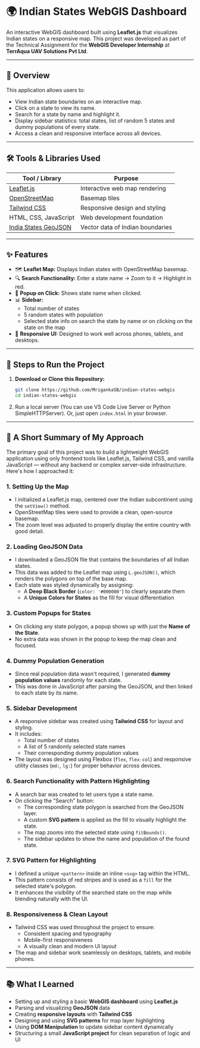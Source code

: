 # 🌍 Indian States WebGIS Dashboard

An interactive WebGIS dashboard built using **Leaflet.js** that visualizes Indian states on a responsive map. This project was developed as part of the Technical Assignment for the **WebGIS Developer Internship** at **TerrAqua UAV Solutions Pvt Ltd**.

---

## 🚀 Overview

This application allows users to:

- View Indian state boundaries on an interactive map.
- Click on a state to view its name.
- Search for a state by name and highlight it.
- Display sidebar statistics: total states, list of random 5 states and dummy populations of every state.
- Access a clean and responsive interface across all devices.

---

## 🛠️ Tools & Libraries Used

| Tool / Library                                                                       | Purpose                          |
| ------------------------------------------------------------------------------------ | -------------------------------- |
| [Leaflet.js](https://leafletjs.com/)                                                 | Interactive web map rendering    |
| [OpenStreetMap](https://www.openstreetmap.org/)                                      | Basemap tiles                    |
| [Tailwind CSS](https://tailwindcss.com/)                                             | Responsive design and styling    |
| HTML, CSS, JavaScript                                                                | Web development foundation       |
| [India States GeoJSON](https://github.com/Subhash9325/GeoJson-Data-of-Indian-States) | Vector data of Indian boundaries |

---

## ✨ Features

- 🗺️ **Leaflet Map:** Displays Indian states with OpenStreetMap basemap.
- 🔍 **Search Functionality:** Enter a state name → Zoom to it → Highlight in red.
- 💬 **Popup on Click:** Shows state name when clicked.
- 📊 **Sidebar:**
  - Total number of states
  - 5 random states with population
  - Selected state info on search the state by name or on clicking on the state on the map
- 📱 **Responsive UI:** Designed to work well across phones, tablets, and desktops.

---

## 🚀 Steps to Run the Project

1. **Download or Clone this Repository:**

   ```bash
   git clone https://github.com/MrigankaSB/indian-states-webgis
   cd indian-states-webgis
   ```

2. Run a local server (You can use VS Code Live Server or Python SimpleHTTPServer). Or, just open `index.html` in your browser.

---

## 🧠 A Short Summary of My Approach

The primary goal of this project was to build a lightweight WebGIS application using only frontend tools like Leaflet.js, Tailwind CSS, and vanilla JavaScript — without any backend or complex server-side infrastructure. Here's how I approached it:

### 1. **Setting Up the Map**

- I initialized a Leaflet.js map, centered over the Indian subcontinent using the `setView()` method.
- OpenStreetMap tiles were used to provide a clean, open-source basemap.
- The zoom level was adjusted to properly display the entire country with good detail.

### 2. **Loading GeoJSON Data**

- I downloaded a GeoJSON file that contains the boundaries of all Indian states.
- This data was added to the Leaflet map using `L.geoJSON()`, which renders the polygons on top of the base map.
- Each state was styled dynamically by assigning:
  - A **Deep Black Border** (`color: '#000000'`) to clearly separate them
  - A **Unique Colors for States** as the fill for visual differentiation

### 3. **Custom Popups for States**

- On clicking any state polygon, a popup shows up with just the **Name of the State**.
- No extra data was shown in the popup to keep the map clean and focused.

### 4. **Dummy Population Generation**

- Since real population data wasn't required, I generated **dummy population values** randomly for each state.
- This was done in JavaScript after parsing the GeoJSON, and then linked to each state by its name.

### 5. **Sidebar Development**

- A responsive sidebar was created using **Tailwind CSS** for layout and styling.
- It includes:
  - Total number of states
  - A list of 5 randomly selected state names
  - Their corresponding dummy population values
- The layout was designed using Flexbox (`flex`, `flex-col`) and responsive utility classes (`md:`, `lg:`) for proper behavior across devices.

### 6. **Search Functionality with Pattern Highlighting**

- A search bar was created to let users type a state name.
- On clicking the "Search" button:
  - The corresponding state polygon is searched from the GeoJSON layer.
  - A custom **SVG pattern** is applied as the fill to visually highlight the state.
  - The map zooms into the selected state using `fitBounds()`.
  - The sidebar updates to show the name and population of the found state.

### 7. **SVG Pattern for Highlighting**

- I defined a unique `<pattern>` inside an inline `<svg>` tag within the HTML.
- This pattern consists of red stripes and is used as a `fill` for the selected state's polygon.
- It enhances the visibility of the searched state on the map while blending naturally with the UI.

### 8. **Responsiveness & Clean Layout**

- Tailwind CSS was used throughout the project to ensure:
  - Consistent spacing and typography
  - Mobile-first responsiveness
  - A visually clean and modern UI layout
- The map and sidebar work seamlessly on desktops, tablets, and mobile phones.

---

## 📚 What I Learned

- Setting up and styling a basic **WebGIS dashboard** using **Leaflet.js**
- Parsing and visualizing **GeoJSON** data
- Creating **responsive layouts** with **Tailwind CSS**
- Designing and using **SVG patterns** for map layer highlighting
- Using **DOM Manipulation** to update sidebar content dynamically
- Structuring a small **JavaScript project** for clean separation of logic and UI
